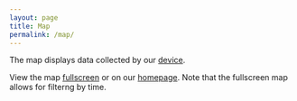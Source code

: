```yaml
---
layout: page
title: Map
permalink: /map/
---
```


The map displays data collected by our [device](../about/#device).

View the map [fullscreen](../colored_circles.html) or on our [homepage](..). Note that the fullscreen map allows for filterng by time. 
